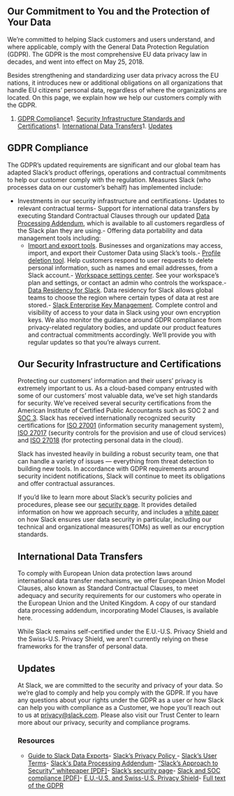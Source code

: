 
## Our Commitment to You and the Protection of Your Data

We’re committed to helping Slack customers and users understand, and where applicable, comply with the General Data Protection Regulation (GDPR). The GDPR is the most comprehensive EU data privacy law in decades, and went into effect on May 25, 2018.

Besides strengthening and standardizing user data privacy across the EU nations, it  introduces new or additional obligations on all organizations that handle EU citizens’ personal data, regardless of where the organizations are located. On this page, we explain how we help our customers comply with the GDPR.
1. [GDPR Compliance](#preparing)1. [Security Infrastructure Standards and Certifications](#security)1. [International Data Transfers](#data-transfers)1. [Updates](#stay-updated)
## GDPR Compliance

The GDPR’s updated requirements are significant and our global team has adapted Slack’s product offerings, operations and contractual commitments to help our customer comply with the regulation. Measures Slack (who processes data on our customer’s behalf) has implemented include:
- Investments  in our security infrastructure and certifications- Updates to relevant contractual terms- Support for international data transfers by executing Standard Contractual Clauses through our updated [Data Processing Addendum](https://slack.com/terms-of-service/data-processing), which is available to all customers regardless of the Slack plan they are using.- Offering data portability and data management tools including:<ul><li>[Import and export tools](https://slack.com/help/articles/204897248-guide-to-slack-data-exports?sid=zd-up-t024be7ld-w1w9l1jl9). Businesses and organizations may access, import, and export their Customer Data using Slack’s tools.- [Profile deletion tool](https://slack.com/help/articles/360000360443?sid=zd-up-t024be7ld-w1w9l1jl9). Help customers respond to user requests to delete personal information, such as names and email addresses, from a Slack account.- [Workspace settings center](https://slack.com/help/articles/360000355143). See your workspace’s plan and settings, or contact an admin who controls the workspace.- [Data Residency for Slack](https://slack.com/intl/en-ie/help/articles/360035633934-Data-residency-for-Slack). Data residency for Slack allows global teams to choose the region where certain types of data at rest are stored.- [Slack Enterprise Key Management](https://slack.com/help/articles/360000355143). Complete control and visibility of access to your data in Slack using your own encryption keys. 
We also monitor the guidance around GDPR compliance from privacy-related regulatory bodies, and update our product features and contractual commitments  accordingly. We’ll provide you with regular updates so that you’re always current.

## Our Security Infrastructure and Certifications

Protecting our customers’ information and their users’ privacy is extremely important to us. As a cloud-based company entrusted with some of our customers’ most valuable data, we’ve set high standards for security. We’ve received several security certifications from the American Institute of Certified Public Accountants such as SOC 2 and [SOC 3](https://a.slack-edge.com/3d007/marketing/downloads/security/Slack_SOC_3_112020.pdf). Slack has received internationally recognized security certifications for [ISO 27001](https://a.slack-edge.com/3d007/marketing/downloads/security/Slack_ISO_27001_Certificate_112020.pdf) (information security management system), [ISO 27017](https://a.slack-edge.com/3d007/marketing/downloads/security/Slack_ISO_27017_112020.pdf) (security controls for the provision and use of cloud services) and [ISO 27018](https://a.slack-edge.com/3d007/marketing/downloads/security/Slack_ISO_27018_112020.pdf) (for protecting personal data in the cloud). 

Slack has invested heavily in building a robust security team, one that can handle a variety of issues — everything from threat detection to building new tools. In accordance with GDPR requirements around security incident notifications, Slack will continue to meet its obligations and offer contractual assurances.

If you’d like to learn more about Slack’s security policies and procedures, please see our [security page](https://slack.com/security). It provides detailed information on how we approach security, and includes a [white paper](https://a.slack-edge.com/a699cd/marketing/downloads/security/Security_White_Paper_2020.pdf) on how Slack ensures user data security in particular, including our technical and organizational measures(TOMs) as well as our encryption standards.

## International Data Transfers

To comply with European Union data protection laws around international data transfer mechanisms, we offer European Union Model Clauses, also known as Standard Contractual Clauses, to meet adequacy and security requirements for our customers who operate in the European Union and the United Kingdom. A copy of our standard data processing addendum, incorporating Model Clauses, is available here.

While Slack remains self-certified under the E.U.-U.S. Privacy Shield and the Swiss-U.S. Privacy Shield, we aren’t currently relying on these frameworks for the transfer of personal data.

## Updates

At Slack, we are committed to the security and privacy of your data. So we’re glad to comply and help you comply with the GDPR. If you have any questions about your rights under the GDPR as a user or how Slack can help you with compliance as a Customer, we hope you’ll reach out to us at [privacy@slack.com](mailto:privacy@slack.com). Please also visit our Trust Center to learn more about our privacy, security and compliance programs.

### Resources
- [Guide to Slack Data Exports](https://slack.com/help/articles/204897248-Guide-to-Slack-data-exports)- [Slack’s Privacy Policy ](https://slack.com/privacy-policy)- [Slack’s User Terms](https://slack.com/terms-of-service/user)- [Slack's Data Processing Addendum](https://slack.com/terms-of-service/data-processing)- [“Slack’s Approach to Security” whitepaper [PDF]](https://a.slack-edge.com/a699cd/marketing/downloads/security/Security_White_Paper_2020.pdf)- [Slack’s security page](https://slack.com/security)- [Slack and SOC compliance [PDF]](https://a.slack-edge.com/3d007/marketing/downloads/security/Slack_SOC_3_112020.pdf)- [E.U.-U.S. and Swiss-U.S. Privacy Shield](https://www.privacyshield.gov/participant?id=a2zt0000000GnMBAA0&amp;status=Active)- [Full text of the GDPR](https://gdpr-info.eu/)